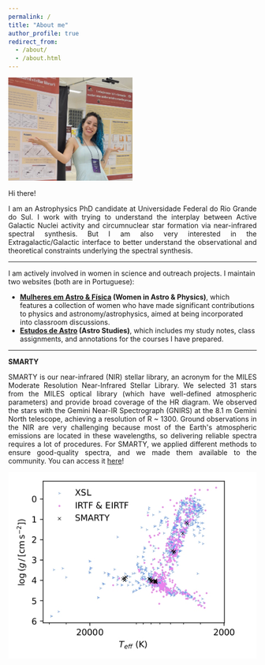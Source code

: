 ```yaml
---
permalink: /
title: "About me"
author_profile: true
redirect_from: 
  - /about/
  - /about.html
---
```



<img src="/images/eu-RASAB2024.jpg" alt="Me at RASAB in Águas de Lindóia, São Paulo, Brazil (2024)." width="50%" height="50%">
  

Hi there!     
   
  
<div align="justify">
     
      
I am an Astrophysics PhD candidate at Universidade Federal do Rio Grande do Sul. I work with trying to understand the interplay between Active Galactic Nuclei activity and circumnuclear star formation via near-infrared spectral synthesis. But I am also very interested in the Extragalactic/Galactic interface to better understand the observational and theoretical constraints underlying the spectral synthesis.  

</div>

  
---
  
  
I am actively involved in women in science and outreach projects. I maintain two websites (both are in Portuguese):  

- **[Mulheres em Astro & Física](https://michele-bc.github.io/mulheres-astroefisica/) (Women in Astro & Physics)**, which features a collection of women who have made significant contributions to physics and astronomy/astrophysics, aimed at being incorporated into classroom discussions.  
- **[Estudos de Astro](https://sites.google.com/view/estudos-de-astrofisica) (Astro Studies)**, which includes my study notes, class assignments, and annotations for the courses I have prepared.
  
  
---

  
**SMARTY**


<div align="justify">

SMARTY is our near-infrared (NIR) stellar library, an acronym for the MILES Moderate Resolution Near-Infrared Stellar Library. We selected 31 stars from the MILES optical library (which have well-defined atmospheric parameters) and provide broad coverage of the HR diagram. We observed the stars with the Gemini Near-IR Spectrograph (GNIRS) at the 8.1 m Gemini North telescope, achieving a resolution of R ~ 1300. Ground observations in the NIR are very challenging because most of the Earth's atmospheric emissions are located in these wavelengths, so delivering reliable spectra requires a lot of procedures. For SMARTY, we applied different methods to ensure good-quality spectra, and we made them available to the community. You can access it [here](https://www.if.ufrgs.br/~riffel/smarty/)!
 
 
</div>


  
![The HR diagram for NIR stellar libraries.](/images/SMARTY-HR.jpg "The HR diagram for NIR stellar libraries.")


